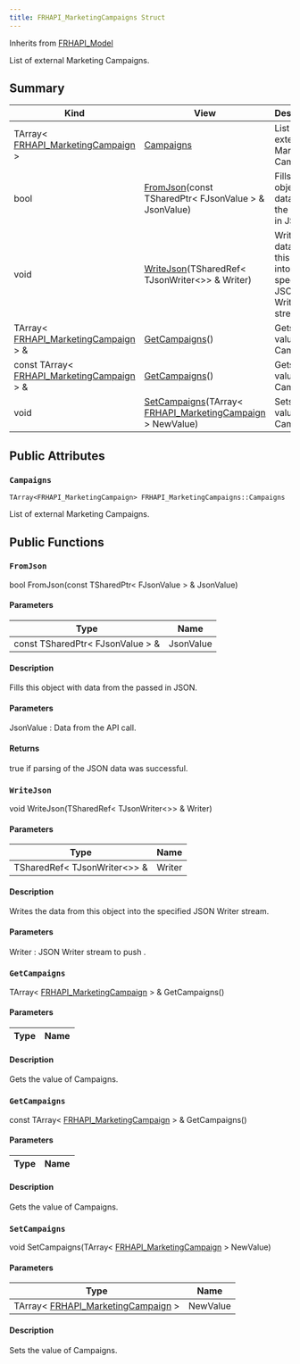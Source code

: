 ```yaml
---
title: FRHAPI_MarketingCampaigns Struct
---
```

Inherits from [FRHAPI_Model](/unreal-plugins/all/structfrhapi__model/#structFRHAPI__Model)

List of external Marketing Campaigns.

## Summary
| Kind | View | Description |
|------|------|-------------|
|TArray< [FRHAPI_MarketingCampaign](/unreal-plugins/all/structfrhapi__marketingcampaign/#structFRHAPI__MarketingCampaign) >|[Campaigns](/unreal-plugins/all/structfrhapi__marketingcampaigns/#structFRHAPI__MarketingCampaigns_1a88d6c9da15ac877b420b90278678d505)|List of external Marketing Campaigns.|
|bool|[FromJson](/unreal-plugins/all/structfrhapi__marketingcampaigns/#structFRHAPI__MarketingCampaigns_1a8f3ae77637be44c02ad9eb5bef1dda31)(const TSharedPtr< FJsonValue > & JsonValue)|Fills this object with data from the passed in JSON.|
|void|[WriteJson](/unreal-plugins/all/structfrhapi__marketingcampaigns/#structFRHAPI__MarketingCampaigns_1a7f41cb97dd5ba99cad6ffb5a53ab00b0)(TSharedRef< TJsonWriter<>> & Writer)|Writes the data from this object into the specified JSON Writer stream.|
|TArray< [FRHAPI_MarketingCampaign](/unreal-plugins/all/structfrhapi__marketingcampaign/#structFRHAPI__MarketingCampaign) > &|[GetCampaigns](/unreal-plugins/all/structfrhapi__marketingcampaigns/#structFRHAPI__MarketingCampaigns_1aa95cc3a073517448aa5d6561e3e702d0)()|Gets the value of Campaigns.|
|const TArray< [FRHAPI_MarketingCampaign](/unreal-plugins/all/structfrhapi__marketingcampaign/#structFRHAPI__MarketingCampaign) > &|[GetCampaigns](/unreal-plugins/all/structfrhapi__marketingcampaigns/#structFRHAPI__MarketingCampaigns_1a6b519767e3a90b23702d0ee5a31f2199)()|Gets the value of Campaigns.|
|void|[SetCampaigns](/unreal-plugins/all/structfrhapi__marketingcampaigns/#structFRHAPI__MarketingCampaigns_1ae487365fbea2f2a3e37f5c639c16d6c1)(TArray< [FRHAPI_MarketingCampaign](/unreal-plugins/all/structfrhapi__marketingcampaign/#structFRHAPI__MarketingCampaign) > NewValue)|Sets the value of Campaigns.|
## Public Attributes



### `Campaigns` <a id="structFRHAPI__MarketingCampaigns_1a88d6c9da15ac877b420b90278678d505"></a>

`TArray<FRHAPI_MarketingCampaign> FRHAPI_MarketingCampaigns::Campaigns`

List of external Marketing Campaigns.





## Public Functions



### `FromJson` <a id="structFRHAPI__MarketingCampaigns_1a8f3ae77637be44c02ad9eb5bef1dda31"></a>

bool FromJson(const TSharedPtr< FJsonValue > & JsonValue)

#### Parameters

| Type | Name |
|------|------|
|const TSharedPtr< FJsonValue > &|JsonValue|

#### Description

Fills this object with data from the passed in JSON.


#### Parameters

JsonValue
: Data from the API call.

#### Returns
true if parsing of the JSON data was successful. 



### `WriteJson` <a id="structFRHAPI__MarketingCampaigns_1a7f41cb97dd5ba99cad6ffb5a53ab00b0"></a>

void WriteJson(TSharedRef< TJsonWriter<>> & Writer)

#### Parameters

| Type | Name |
|------|------|
|TSharedRef< TJsonWriter<>> &|Writer|

#### Description

Writes the data from this object into the specified JSON Writer stream.


#### Parameters

Writer
: JSON Writer stream to push . 



### `GetCampaigns` <a id="structFRHAPI__MarketingCampaigns_1aa95cc3a073517448aa5d6561e3e702d0"></a>

TArray< [FRHAPI_MarketingCampaign](/unreal-plugins/all/structfrhapi__marketingcampaign/#structFRHAPI__MarketingCampaign) > & GetCampaigns()

#### Parameters

| Type | Name |
|------|------|

#### Description

Gets the value of Campaigns.




### `GetCampaigns` <a id="structFRHAPI__MarketingCampaigns_1a6b519767e3a90b23702d0ee5a31f2199"></a>

const TArray< [FRHAPI_MarketingCampaign](/unreal-plugins/all/structfrhapi__marketingcampaign/#structFRHAPI__MarketingCampaign) > & GetCampaigns()

#### Parameters

| Type | Name |
|------|------|

#### Description

Gets the value of Campaigns.




### `SetCampaigns` <a id="structFRHAPI__MarketingCampaigns_1ae487365fbea2f2a3e37f5c639c16d6c1"></a>

void SetCampaigns(TArray< [FRHAPI_MarketingCampaign](/unreal-plugins/all/structfrhapi__marketingcampaign/#structFRHAPI__MarketingCampaign) > NewValue)

#### Parameters

| Type | Name |
|------|------|
|TArray< [FRHAPI_MarketingCampaign](/unreal-plugins/all/structfrhapi__marketingcampaign/#structFRHAPI__MarketingCampaign) >|NewValue|

#### Description

Sets the value of Campaigns.





